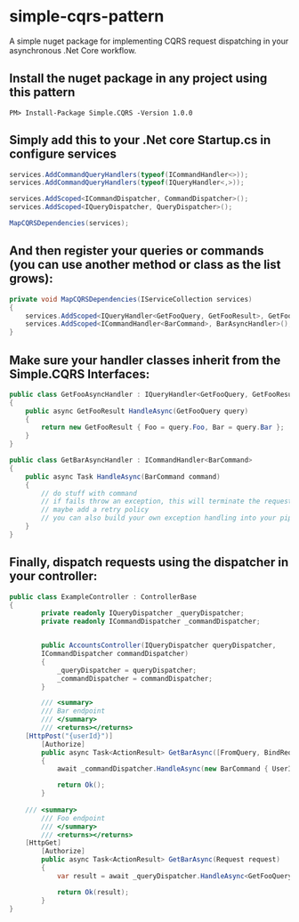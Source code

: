 # simple-cqrs-pattern
A simple nuget package for implementing CQRS request dispatching in your asynchronous .Net Core workflow.

## Install the nuget package in any project using this pattern
```
PM> Install-Package Simple.CQRS -Version 1.0.0
```

## Simply add this to your .Net core Startup.cs in configure services

```C#
services.AddCommandQueryHandlers(typeof(ICommandHandler<>));
services.AddCommandQueryHandlers(typeof(IQueryHandler<,>));

services.AddScoped<ICommandDispatcher, CommandDispatcher>();
services.AddScoped<IQueryDispatcher, QueryDispatcher>();

MapCQRSDependencies(services);
```

## And then register your queries or commands (you can use another method or class as the list grows):

```C#
private void MapCQRSDependencies(IServiceCollection services)
{
    services.AddScoped<IQueryHandler<GetFooQuery, GetFooResult>, GetFooAsyncHandler>();
    services.AddScoped<ICommandHandler<BarCommand>, BarAsyncHandler>();
}
```

## Make sure your handler classes inherit from the Simple.CQRS Interfaces:

```C#
public class GetFooAsyncHandler : IQueryHandler<GetFooQuery, GetFooResult>
{
    public async GetFooResult HandleAsync(GetFooQuery query)
    {
        return new GetFooResult { Foo = query.Foo, Bar = query.Bar };
    }
}
```

```C#
public class GetBarAsyncHandler : ICommandHandler<BarCommand>
{
    public async Task HandleAsync(BarCommand command)
    {
        // do stuff with command
        // if fails throw an exception, this will terminate the request handling pipeline
        // maybe add a retry policy
        // you can also build your own exception handling into your pipeline
    }
}
```

## Finally, dispatch requests using the dispatcher in your controller:

```C#
public class ExampleController : ControllerBase
{
        private readonly IQueryDispatcher _queryDispatcher;
        private readonly ICommandDispatcher _commandDispatcher;


        public AccountsController(IQueryDispatcher queryDispatcher, 
        ICommandDispatcher commandDispatcher)
        {
            _queryDispatcher = queryDispatcher;
            _commandDispatcher = commandDispatcher;
        }

        /// <summary>
        /// Bar endpoint
        /// </summary>
        /// <returns></returns>
	[HttpPost("{userId}")]
        [Authorize]
        public async Task<ActionResult> GetBarAsync([FromQuery, BindRequired] long userId)
        {
            await _commandDispatcher.HandleAsync(new BarCommand { UserId = userId });

            return Ok();
        }
		
	/// <summary>
        /// Foo endpoint
        /// </summary>
        /// <returns></returns>
	[HttpGet]
        [Authorize]
        public async Task<ActionResult> GetBarAsync(Request request)
        {
            var result = await _queryDispatcher.HandleAsync<GetFooQuery, GetFooResult>(new GetFooQuery { Foo = request.Foo, Bar =  request.Bar });

            return Ok(result);
        }
}
```
